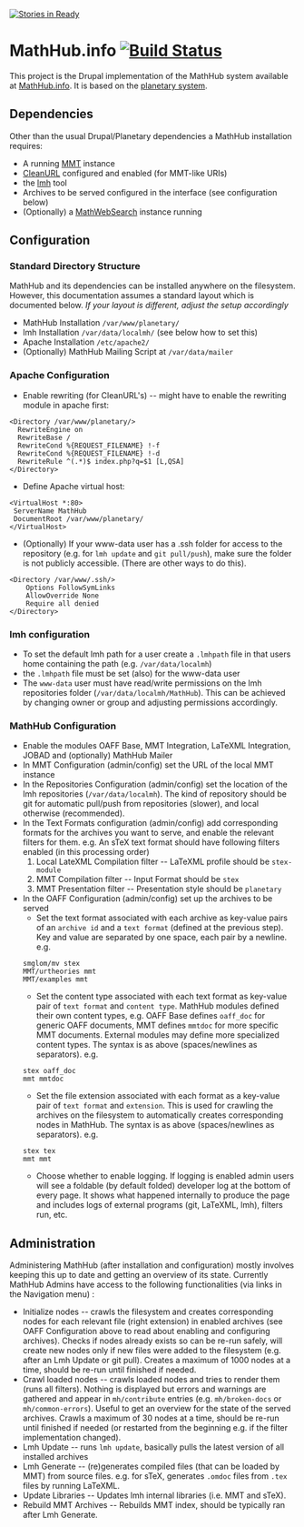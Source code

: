 [![Stories in Ready](https://badge.waffle.io/kwarc/mathhub.png?label=ready&title=Ready)](https://waffle.io/kwarc/mathhub)
# MathHub.info [![Build Status](https://secure.travis-ci.org/KWARC/MathHub.png?branch=master)](http://travis-ci.org/KWARC/MathHub)
This project is the Drupal implementation of the MathHub system 
available at [MathHub.info](http://mathhub.info). 
It is based on the [planetary system](https://github.com/KWARC/planetary).

## Dependencies
Other than the usual Drupal/Planetary dependencies a MathHub installation requires: 
* A running [MMT](https://svn.kwarc.info/repos/MMT/doc/html/index.html) instance
* [CleanURL](https://drupal.org/getting-started/clean-urls) configured and enabled (for MMT-like URIs)
* the [lmh](http://mathhub.info/help/lmh) tool
* Archives to be served configured in the interface (see configuration below)
* (Optionally) a [MathWebSearch](http://search.mathweb.org) instance running

## Configuration
### Standard Directory Structure 
MathHub and its dependencies can be installed anywhere on the filesystem. However, this documentation
assumes a standard layout which is documented below. _If your layout is different, adjust the setup accordingly_
* MathHub Installation `/var/www/planetary/`
* lmh Installation `/var/data/localmh/` (see below how to set this)
* Apache Installation `/etc/apache2/`
* (Optionally) MathHub Mailing Script at `/var/data/mailer`

### Apache Configuration
* Enable rewriting (for CleanURL's) -- might have to enable the rewriting module in apache first:
```
<Directory /var/www/planetary/>
  RewriteEngine on
  RewriteBase /
  RewriteCond %{REQUEST_FILENAME} !-f
  RewriteCond %{REQUEST_FILENAME} !-d
  RewriteRule ^(.*)$ index.php?q=$1 [L,QSA]
</Directory>
```
* Define Apache virtual host:
```
<VirtualHost *:80>
 ServerName MathHub
 DocumentRoot /var/www/planetary/
</VirtualHost>
```
* (Optionally) If your www-data user has a .ssh folder for access to the repository (e.g. for `lmh update` and `git pull/push`), make sure the folder is not 
publicly accessible. (There are other ways to do this). 
```
<Directory /var/www/.ssh/>
	Options FollowSymLinks
	AllowOverride None
	Require all denied
</Directory>
```

### lmh configuration
* To set the default lmh path for a user create a `.lmhpath` file in that users home containing the path (e.g. `/var/data/localmh`)
* the `.lmhpath` file must be set (also) for the www-data user 
* The `www-data` user must have read/write permissions on the lmh repositories folder (`/var/data/localmh/MathHub`). This can be achieved by changing owner or group and adjusting permissions accordingly.

### MathHub Configuration
* Enable the modules OAFF Base, MMT Integration, LaTeXML Integration, JOBAD and (optionally) MathHub Mailer
* In MMT Configuration (admin/config) set the URL of the local MMT instance
* In the Repositories Configuration (admin/config) set the location of the lmh repositories (`/var/data/localmh`). The kind of repository should be git for automatic pull/push from repositories (slower), and local otherwise (recommended).
* In the Text Formats configuration (admin/config) add corresponding formats for the archives you want to serve, and enable the relevant filters for them. 
e.g. An sTeX text format should have following filters enabled (in this processing order)
    1. Local LateXML Compilation filter -- LaTeXML profile should be `stex-module`
    2. MMT Compilation filter -- Input Format should be `stex`
    3. MMT Presentation filter -- Presentation style should be `planetary`
* In the OAFF Configuration (admin/config) set up the archives to be served
    * Set the text format associated with each archive as key-value pairs of an `archive id` and a `text format` (defined at the previous step).
    Key and value are separated by one space, each pair by a newline. e.g.
    ```
    smglom/mv stex
    MMT/urtheories mmt
    MMT/examples mmt
    ```
    * Set the content type associated with each text format as key-value pair of `text format` and `content type`. MathHub modules defined their own content types, 
    e.g. OAFF Base defines `oaff_doc` for generic OAFF documents, MMT defines `mmtdoc` for more specific MMT documents. External modules may define more specialized
    content types. The syntax is as above (spaces/newlines as separators). e.g.
    ```
    stex oaff_doc
    mmt mmtdoc
    ```
    * Set the file extension associated with each format as a key-value pair of `text format` and `extension`. This is used for crawling the archives on the filesystem to automatically creates corresponding nodes in MathHub. The syntax is as above (spaces/newlines as separators). e.g.
    ```
    stex tex
    mmt mmt
    ```
    * Choose whether to enable logging. If logging is enabled admin users will see a foldable (by default folded) developer log at the bottom of every page. It 
    shows what happened internally to produce the page and includes logs of external programs (git, LaTeXML, lmh), filters run, etc.

## Administration
Administering MathHub (after installation and configuration) mostly involves keeping this up to date and getting an overview of its state.
Currently MathHub Admins have access to the following functionalities (via links in the Navigation menu) : 
* Initialize nodes -- crawls the filesystem and creates corresponding nodes for each relevant file (right extension) in enabled archives (see OAFF Configuration above to read about enabling and configuring archives). Checks if nodes already exists so can be re-run safely, will create new nodes only if new files were added to the filesystem (e.g. after an Lmh Update or git pull). Creates a maximum of 1000 nodes at a time, should be re-run until finished if needed.
* Crawl loaded nodes -- crawls loaded nodes and tries to render them (runs all filters). Nothing is displayed but errors and warnings are gathered and appear in `mh/contribute` entries (e.g. `mh/broken-docs` or `mh/common-errors`). Useful to get an overview for the state of the served archives. Crawls a maximum of 30 nodes at a time, should be re-run until finished if needed (or restarted from the beginning e.g. if the filter implementation changed).
* Lmh Update -- runs `lmh update`, basically pulls the latest version of all installed archives
* Lmh Generate -- (re)generates compiled files (that can be loaded by MMT) from source files. e.g. for sTeX, generates `.omdoc` files from `.tex` files by running LaTeXML. 
* Update Libraries -- Updates lmh internal libraries (i.e. MMT and sTeX).
* Rebuild MMT Archives -- Rebuilds MMT index, should be typically ran after Lmh Generate.